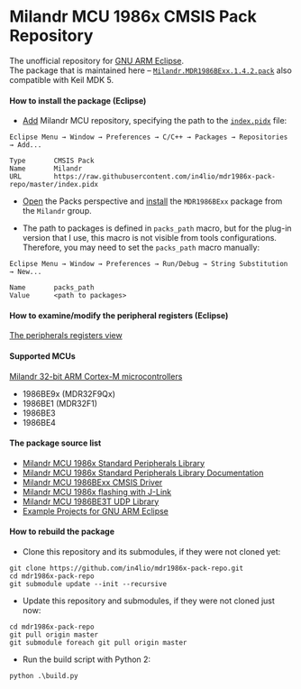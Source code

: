# Milandr MCU 1986x CMSIS Pack Repository

The unofficial repository for [GNU ARM Eclipse](http://gnuarmeclipse.github.io/plugins/packs-manager/).<br>
The package that is maintained here – [`Milandr.MDR1986BExx.1.4.2.pack`](https://raw.githubusercontent.com/in4lio/mdr1986x-pack-repo/master/Milandr.MDR1986BExx.1.4.2.pack) also compatible with Keil MDK 5.

#### How to install the package (Eclipse)

- [Add](http://gnuarmeclipse.github.io/plugins/packs-manager/#configuration) Milandr MCU repository,
specifying the path to
the [`index.pidx`](https://raw.githubusercontent.com/in4lio/mdr1986x-pack-repo/master/index.pidx) file:
```
Eclipse Menu → Window → Preferences → C/C++ → Packages → Repositories → Add...

Type       CMSIS Pack
Name       Milandr
URL        https://raw.githubusercontent.com/in4lio/mdr1986x-pack-repo/master/index.pidx
```

- [Open](http://gnuarmeclipse.github.io/plugins/packs-manager/#the-packs-perspective) the Packs perspective
and [install](http://gnuarmeclipse.github.io/plugins/packs-manager/#pack-install) the `MDR1986BExx` package
from the `Milandr` group.

- The path to packages is defined in `packs_path` macro, but for the plug-in version that I use,
this macro is not visible from tools configurations. Therefore, you may need to set the `packs_path` macro manually:
```
Eclipse Menu → Window → Preferences → Run/Debug → String Substitution → New...

Name       packs_path
Value      <path to packages>
```

#### How to examine/modify the peripheral registers (Eclipse)

[The peripherals registers view](http://gnuarmeclipse.github.io/debug/peripheral-registers/)

#### Supported MCUs

[Milandr 32-bit АRМ Cortex-М microcontrollers](http://ic.milandr.ru/products/mikrokontrollery_i_protsessory/32_razryadnye_mikrokontrollery/)

- 1986BE9x (MDR32F9Qx)
- 1986BE1 (MDR32F1)
- 1986BE3
- 1986BE4

#### The package source list

- [Milandr MCU 1986x Standard Peripherals Library](https://github.com/eldarkg/emdr1986x-std-per-lib)
- [Milandr MCU 1986x Standard Peripherals Library Documentation](https://github.com/eldarkg/emdr1986x-std-per-lib-doc)
- [Milandr MCU 1986BExx CMSIS Driver](https://github.com/in4lio/mdr1986x-pack-repo/tree/master/source/CMSIS_Driver)
- [Milandr MCU 1986x flashing with J-Link](https://github.com/in4lio/mdr1986x-JFlash)
- [Milandr MCU 1986BE3T UDP Library](https://github.com/in4lio/mdr1986x-pack-repo/tree/master/source/Example_Projects_Eclipse/1986BE3_UDP)
- [Example Projects for GNU ARM Eclipse](https://github.com/in4lio/mdr1986x-pack-repo/tree/master/source/Example_Projects_Eclipse)

#### How to rebuild the package

- Clone this repository and its submodules, if they were not cloned yet:

```
git clone https://github.com/in4lio/mdr1986x-pack-repo.git
cd mdr1986x-pack-repo
git submodule update --init --recursive
```

- Update this repository and submodules, if they were not cloned just now:

```
cd mdr1986x-pack-repo
git pull origin master
git submodule foreach git pull origin master
```

- Run the build script with Python 2:

```
python .\build.py
```
